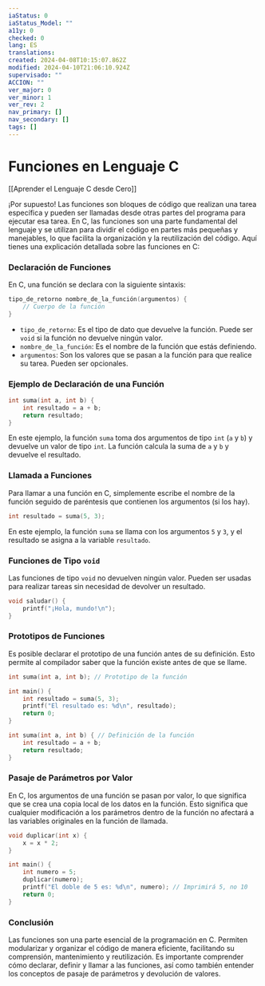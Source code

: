 ```yaml
---
iaStatus: 0
iaStatus_Model: ""
a11y: 0
checked: 0
lang: ES
translations: 
created: 2024-04-08T10:15:07.862Z
modified: 2024-04-10T21:06:10.924Z
supervisado: ""
ACCION: ""
ver_major: 0
ver_minor: 1
ver_rev: 2
nav_primary: []
nav_secondary: []
tags: []
---
```

# Funciones en Lenguaje C

[[Aprender el Lenguaje C desde Cero]]

¡Por supuesto! Las funciones son bloques de código que realizan una tarea específica y pueden ser llamadas desde otras partes del programa para ejecutar esa tarea. En C, las funciones son una parte fundamental del lenguaje y se utilizan para dividir el código en partes más pequeñas y manejables, lo que facilita la organización y la reutilización del código. Aquí tienes una explicación detallada sobre las funciones en C:

### Declaración de Funciones

En C, una función se declara con la siguiente sintaxis:

```c
tipo_de_retorno nombre_de_la_función(argumentos) {
    // Cuerpo de la función
}
```

- `tipo_de_retorno`: Es el tipo de dato que devuelve la función. Puede ser `void` si la función no devuelve ningún valor.
- `nombre_de_la_función`: Es el nombre de la función que estás definiendo.
- `argumentos`: Son los valores que se pasan a la función para que realice su tarea. Pueden ser opcionales.

### Ejemplo de Declaración de una Función

```c
int suma(int a, int b) {
    int resultado = a + b;
    return resultado;
}
```

En este ejemplo, la función `suma` toma dos argumentos de tipo `int` (`a` y `b`) y devuelve un valor de tipo `int`. La función calcula la suma de `a` y `b` y devuelve el resultado.

### Llamada a Funciones

Para llamar a una función en C, simplemente escribe el nombre de la función seguido de paréntesis que contienen los argumentos (si los hay).

```c
int resultado = suma(5, 3);
```

En este ejemplo, la función `suma` se llama con los argumentos `5` y `3`, y el resultado se asigna a la variable `resultado`.

### Funciones de Tipo `void`

Las funciones de tipo `void` no devuelven ningún valor. Pueden ser usadas para realizar tareas sin necesidad de devolver un resultado.

```c
void saludar() {
    printf("¡Hola, mundo!\n");
}
```

### Prototipos de Funciones

Es posible declarar el prototipo de una función antes de su definición. Esto permite al compilador saber que la función existe antes de que se llame.

```c
int suma(int a, int b); // Prototipo de la función

int main() {
    int resultado = suma(5, 3);
    printf("El resultado es: %d\n", resultado);
    return 0;
}

int suma(int a, int b) { // Definición de la función
    int resultado = a + b;
    return resultado;
}
```

### Pasaje de Parámetros por Valor

En C, los argumentos de una función se pasan por valor, lo que significa que se crea una copia local de los datos en la función. Esto significa que cualquier modificación a los parámetros dentro de la función no afectará a las variables originales en la función de llamada.

```c
void duplicar(int x) {
    x = x * 2;
}

int main() {
    int numero = 5;
    duplicar(numero);
    printf("El doble de 5 es: %d\n", numero); // Imprimirá 5, no 10
    return 0;
}
```

### Conclusión

Las funciones son una parte esencial de la programación en C. Permiten modularizar y organizar el código de manera eficiente, facilitando su comprensión, mantenimiento y reutilización. Es importante comprender cómo declarar, definir y llamar a las funciones, así como también entender los conceptos de pasaje de parámetros y devolución de valores.